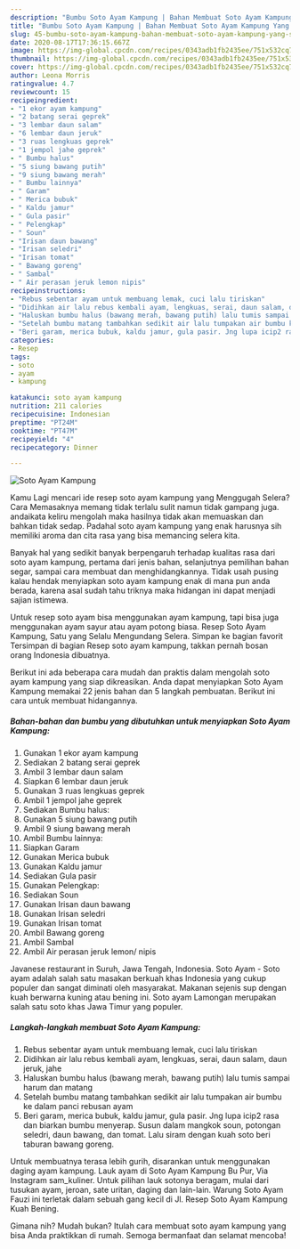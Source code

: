```yaml
---
description: "Bumbu Soto Ayam Kampung | Bahan Membuat Soto Ayam Kampung Yang Sempurna"
title: "Bumbu Soto Ayam Kampung | Bahan Membuat Soto Ayam Kampung Yang Sempurna"
slug: 45-bumbu-soto-ayam-kampung-bahan-membuat-soto-ayam-kampung-yang-sempurna
date: 2020-08-17T17:36:15.667Z
image: https://img-global.cpcdn.com/recipes/0343adb1fb2435ee/751x532cq70/soto-ayam-kampung-foto-resep-utama.jpg
thumbnail: https://img-global.cpcdn.com/recipes/0343adb1fb2435ee/751x532cq70/soto-ayam-kampung-foto-resep-utama.jpg
cover: https://img-global.cpcdn.com/recipes/0343adb1fb2435ee/751x532cq70/soto-ayam-kampung-foto-resep-utama.jpg
author: Leona Morris
ratingvalue: 4.7
reviewcount: 15
recipeingredient:
- "1 ekor ayam kampung"
- "2 batang serai geprek"
- "3 lembar daun salam"
- "6 lembar daun jeruk"
- "3 ruas lengkuas geprek"
- "1 jempol jahe geprek"
- " Bumbu halus"
- "5 siung bawang putih"
- "9 siung bawang merah"
- " Bumbu lainnya"
- " Garam"
- " Merica bubuk"
- " Kaldu jamur"
- " Gula pasir"
- " Pelengkap"
- " Soun"
- "Irisan daun bawang"
- "Irisan seledri"
- "Irisan tomat"
- " Bawang goreng"
- " Sambal"
- " Air perasan jeruk lemon nipis"
recipeinstructions:
- "Rebus sebentar ayam untuk membuang lemak, cuci lalu tiriskan"
- "Didihkan air lalu rebus kembali ayam, lengkuas, serai, daun salam, daun jeruk, jahe"
- "Haluskan bumbu halus (bawang merah, bawang putih) lalu tumis sampai harum dan matang"
- "Setelah bumbu matang tambahkan sedikit air lalu tumpakan air bumbu ke dalam panci rebusan ayam"
- "Beri garam, merica bubuk, kaldu jamur, gula pasir. Jng lupa icip2 rasa dan biarkan bumbu menyerap. Susun dalam mangkok soun, potongan seledri, daun bawang, dan tomat. Lalu siram dengan kuah soto beri taburan bawang goreng."
categories:
- Resep
tags:
- soto
- ayam
- kampung

katakunci: soto ayam kampung 
nutrition: 211 calories
recipecuisine: Indonesian
preptime: "PT24M"
cooktime: "PT47M"
recipeyield: "4"
recipecategory: Dinner

---
```



![Soto Ayam Kampung](https://img-global.cpcdn.com/recipes/0343adb1fb2435ee/751x532cq70/soto-ayam-kampung-foto-resep-utama.jpg)

Kamu Lagi mencari ide resep soto ayam kampung yang Menggugah Selera? Cara Memasaknya memang tidak terlalu sulit namun tidak gampang juga. andaikata keliru mengolah maka hasilnya tidak akan memuaskan dan bahkan tidak sedap. Padahal soto ayam kampung yang enak harusnya sih memiliki aroma dan cita rasa yang bisa memancing selera kita.

Banyak hal yang sedikit banyak berpengaruh terhadap kualitas rasa dari soto ayam kampung, pertama dari jenis bahan, selanjutnya pemilihan bahan segar, sampai cara membuat dan menghidangkannya. Tidak usah pusing kalau hendak menyiapkan soto ayam kampung enak di mana pun anda berada, karena asal sudah tahu triknya maka hidangan ini dapat menjadi sajian istimewa.

Untuk resep soto ayam bisa menggunakan ayam kampung, tapi bisa juga menggunakan ayam sayur atau ayam potong biasa. Resep Soto Ayam Kampung, Satu yang Selalu Mengundang Selera. Simpan ke bagian favorit Tersimpan di bagian Resep soto ayam kampung, takkan pernah bosan orang Indonesia dibuatnya.


Berikut ini ada beberapa cara mudah dan praktis dalam mengolah soto ayam kampung yang siap dikreasikan. Anda dapat menyiapkan Soto Ayam Kampung memakai 22 jenis bahan dan 5 langkah pembuatan. Berikut ini cara untuk membuat hidangannya.

<!--inarticleads1-->

##### Bahan-bahan dan bumbu yang dibutuhkan untuk menyiapkan Soto Ayam Kampung:

1. Gunakan 1 ekor ayam kampung
1. Sediakan 2 batang serai geprek
1. Ambil 3 lembar daun salam
1. Siapkan 6 lembar daun jeruk
1. Gunakan 3 ruas lengkuas geprek
1. Ambil 1 jempol jahe geprek
1. Sediakan  Bumbu halus:
1. Gunakan 5 siung bawang putih
1. Ambil 9 siung bawang merah
1. Ambil  Bumbu lainnya:
1. Siapkan  Garam
1. Gunakan  Merica bubuk
1. Gunakan  Kaldu jamur
1. Sediakan  Gula pasir
1. Gunakan  Pelengkap:
1. Sediakan  Soun
1. Gunakan Irisan daun bawang
1. Gunakan Irisan seledri
1. Gunakan Irisan tomat
1. Ambil  Bawang goreng
1. Ambil  Sambal
1. Ambil  Air perasan jeruk lemon/ nipis


Javanese restaurant in Suruh, Jawa Tengah, Indonesia. Soto Ayam - Soto ayam adalah salah satu masakan berkuah khas Indonesia yang cukup populer dan sangat diminati oleh masyarakat. Makanan sejenis sup dengan kuah berwarna kuning atau bening ini. Soto ayam Lamongan merupakan salah satu soto khas Jawa Timur yang populer. 

<!--inarticleads2-->

##### Langkah-langkah membuat Soto Ayam Kampung:

1. Rebus sebentar ayam untuk membuang lemak, cuci lalu tiriskan
1. Didihkan air lalu rebus kembali ayam, lengkuas, serai, daun salam, daun jeruk, jahe
1. Haluskan bumbu halus (bawang merah, bawang putih) lalu tumis sampai harum dan matang
1. Setelah bumbu matang tambahkan sedikit air lalu tumpakan air bumbu ke dalam panci rebusan ayam
1. Beri garam, merica bubuk, kaldu jamur, gula pasir. Jng lupa icip2 rasa dan biarkan bumbu menyerap. Susun dalam mangkok soun, potongan seledri, daun bawang, dan tomat. Lalu siram dengan kuah soto beri taburan bawang goreng.


Untuk membuatnya terasa lebih gurih, disarankan untuk menggunakan daging ayam kampung. Lauk ayam di Soto Ayam Kampung Bu Pur, Via Instagram sam_kuliner. Untuk pilihan lauk sotonya beragam, mulai dari tusukan ayam, jeroan, sate uritan, daging dan lain-lain. Warung Soto Ayam Fauzi ini terletak dalam sebuah gang kecil di Jl. Resep Soto Ayam Kampung Kuah Bening. 

Gimana nih? Mudah bukan? Itulah cara membuat soto ayam kampung yang bisa Anda praktikkan di rumah. Semoga bermanfaat dan selamat mencoba!
